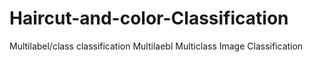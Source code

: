 # Haircut-and-color-Classification
Multilabel/class classification
Multilaebl Multiclass Image Classification
